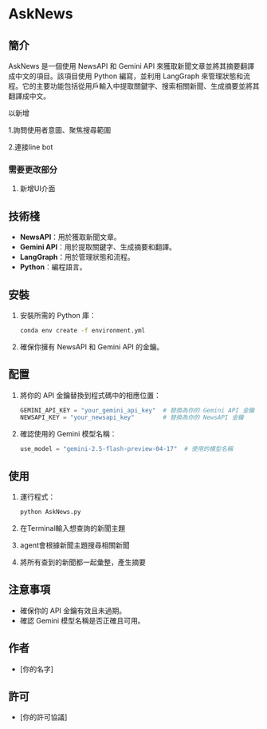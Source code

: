 # AskNews

## 簡介

AskNews 是一個使用 NewsAPI 和 Gemini API 來獲取新聞文章並將其摘要翻譯成中文的項目。該項目使用 Python 編寫，並利用 LangGraph 來管理狀態和流程。它的主要功能包括從用戶輸入中提取關鍵字、搜索相關新聞、生成摘要並將其翻譯成中文。

以新增

1.詢問使用者意圖、聚焦搜尋範圍

2.連接line bot

### 需要更改部分
1. 新增UI介面

## 技術棧

- **NewsAPI**：用於獲取新聞文章。
- **Gemini API**：用於提取關鍵字、生成摘要和翻譯。
- **LangGraph**：用於管理狀態和流程。
- **Python**：編程語言。

## 安裝

1. 安裝所需的 Python 庫：

   ```bash
   conda env create -f environment.yml
   ```

2. 確保你擁有 NewsAPI 和 Gemini API 的金鑰。

## 配置

1. 將你的 API 金鑰替換到程式碼中的相應位置：

   ```python
   GEMINI_API_KEY = "your_gemini_api_key"  # 替換為你的 Gemini API 金鑰
   NEWSAPI_KEY = "your_newsapi_key"        # 替換為你的 NewsAPI 金鑰
   ```

2. 確認使用的 Gemini 模型名稱：

   ```python
   use_model = "gemini-2.5-flash-preview-04-17"  # 使用的模型名稱
   ```

## 使用

1. 運行程式：

   ```bash
   python AskNews.py
   ```

2. 在Terminal輸入想查詢的新聞主題
3. agent會根據新聞主題搜尋相關新聞
4. 將所有查到的新聞都一起彙整，產生摘要
## 注意事項

- 確保你的 API 金鑰有效且未過期。
- 確認 Gemini 模型名稱是否正確且可用。


## 作者

- \[你的名字\]

## 許可

- \[你的許可協議\]
